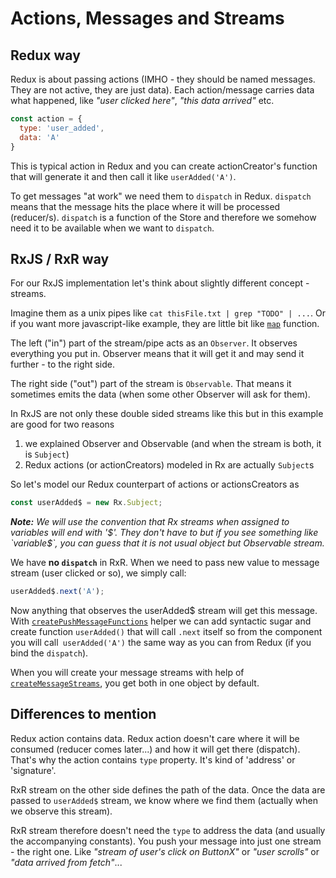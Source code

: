 # Actions, Messages and Streams

## Redux way

Redux is about passing actions (IMHO - they should be named messages. They are not active, they are just data). Each action/message carries data what happened, like _"user clicked here"_, _"this data arrived"_ etc.

```javascript
const action = {
  type: 'user_added',
  data: 'A'
}
```

This is typical action in Redux and you can create actionCreator's function that will generate it and then call it like `userAdded('A')`.

To get messages "at work" we need them to `dispatch` in Redux. `dispatch` means that the message hits the place where it will be processed (reducer/s). `dispatch` is a function of the Store and therefore we somehow need it to be available when we want to `dispatch`.


## RxJS / RxR way

For our RxJS implementation let's think about slightly different concept - streams.

Imagine them as a unix pipes like `cat thisFile.txt | grep "TODO" | ...`. Or if you want more javascript-like example, they are little bit like [`map`](https://developer.mozilla.org/en-US/docs/Web/JavaScript/Reference/Global_Objects/Array/map) function.

The left ("in") part of the stream/pipe acts as an `Observer`. It observes everything you put in. Observer means that it will get it and may send it further - to the right side.

The right side ("out") part of the stream is `Observable`. That means it sometimes emits the data (when some other Observer will ask for them).

In RxJS are not only these double sided streams like this but in this example are good for two reasons

1) we explained Observer and Observable (and when the stream is both, it is `Subject`)
2) Redux actions (or actionCreators) modeled in Rx are actually `Subject`s

So let's model our Redux counterpart of actions or actionsCreators as

```javascript
const userAdded$ = new Rx.Subject;
```

_**Note:** We will use the convention that Rx streams when assigned to variables will end with '$'. They don't have to but if you see something like `variable$`, you can guess that it is not usual object but Observable stream._

We have **no `dispatch`** in RxR. When we need to pass new value to message stream (user clicked or so), we simply call:

```javascript
userAdded$.next('A');
```

Now anything that observes the userAdded$ stream will get this message. With [`createPushMessageFunctions`](../api/createPushMessageFunctions.md) helper we can add syntactic sugar and create function `userAdded()` that will call `.next` itself so from the component you will call` userAdded('A')` the same way as you can from Redux (if you bind the `dispatch`).

When you will create your message streams with help of [`createMessageStreams`](../api/createMessageStreams.md), you get both in one object by default.


## Differences to mention

Redux action contains data. Redux action doesn't care where it will be consumed (reducer comes later...) and how it will get there (dispatch). That's why the action contains `type` property. It's kind of 'address' or 'signature'.

RxR stream on the other side defines the path of the data. Once the data are passed to `userAdded$` stream, we know where we find them (actually when we observe this stream).

RxR stream therefore doesn't need the `type` to address the data (and usually the accompanying constants). You push your message into just one stream - the right one. Like _"stream of user's click on ButtonX"_ or _"user scrolls"_ or _"data arrived from fetch"_...
